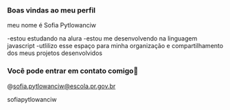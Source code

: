 ### Boas vindas ao meu perfil

meu nome é Sofia Pytlowanciw

-estou estudando na alura
-estou me desenvolvendo na linguagem javascript
-utlilizo esse espaço para minha organização e compartilhamento dos meus projetos desenvolvidos

### Você pode entrar em contato comigo📧

@sofia.pytlowanciw@escola.pr.gov.br

sofiapytlowanciw

  
